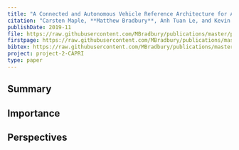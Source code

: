 ```yaml
---
title: "A Connected and Autonomous Vehicle Reference Architecture for Attack Surface Analysis"
citation: "Carsten Maple, **Matthew Bradbury**, Anh Tuan Le, and Kevin Ghirardello. A Connected and Autonomous Vehicle Reference Architecture for Attack Surface Analysis. *Applied Sciences*, 9(23):5101, November 2019. [doi:10.3390/app9235101](https://doi.org/10.3390/app9235101)."
publishDate: 2019-11
file: https://raw.githubusercontent.com/MBradbury/publications/master/papers/AppSci2019.pdf
firstpage: https://raw.githubusercontent.com/MBradbury/publications/master/firstpages/AppSci2019.svg
bibtex: https://raw.githubusercontent.com/MBradbury/publications/master/bibtex/Maple_2019_ConnectedAutonomousVehicle.bib
project: project-2-CAPRI
type: paper
---
```


## Summary

## Importance

## Perspectives


